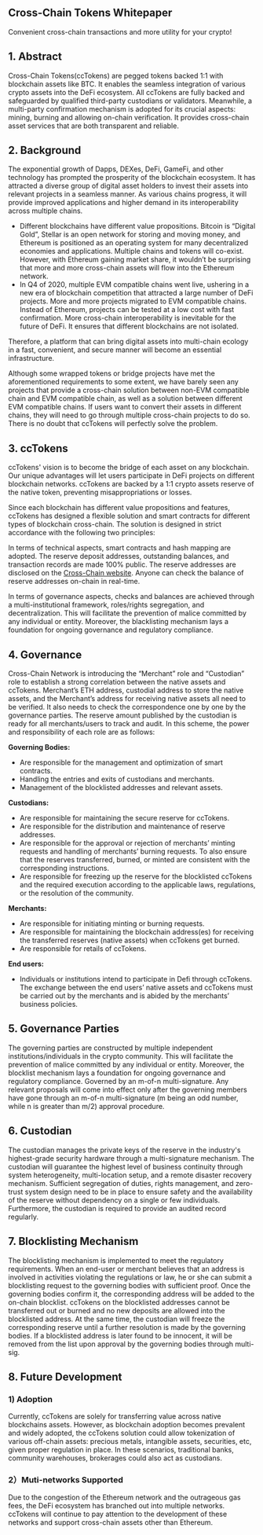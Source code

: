 ## Cross-Chain Tokens Whitepaper
Convenient cross-chain transactions and more utility for your crypto!

## 1. Abstract
Cross-Chain Tokens(ccTokens) are pegged tokens backed 1:1 with blockchain assets like BTC. It enables the seamless integration of various crypto assets into the DeFi ecosystem. All ccTokens are fully backed and safeguarded by qualified third-party custodians or validators. Meanwhile, a multi-party confirmation mechanism is adopted for its crucial aspects: mining, burning and allowing on-chain verification. It provides cross-chain asset services that are both transparent and reliable. 

## 2. Background
The exponential growth of Dapps, DEXes, DeFi, GameFi, and other technology has prompted the prosperity of the blockchain ecosystem. It has attracted a diverse group of digital asset holders to invest their assets into relevant projects in a seamless manner. As various chains progress, it will provide improved applications and higher demand in its interoperability across multiple chains.
* Different blockchains have different value propositions. Bitcoin is “Digital Gold”, Stellar is an open network for storing and moving money, and Ethereum is positioned as an operating system for many decentralized economies and applications. Multiple chains and tokens will co-exist. However, with Ethereum gaining market share, it wouldn’t be surprising that more and more cross-chain assets will flow into the Ethereum network.  
* In Q4 of 2020, multiple EVM compatible chains went live, ushering in a new era of blockchain competition that attracted a large number of DeFi projects. More and more projects migrated to EVM compatible chains. Instead of Ethereum, projects can be tested at a low cost with fast confirmation. More cross-chain interoperability is inevitable for the future of DeFi. It ensures that different blockchains are not isolated.

Therefore, a platform that can bring digital assets into multi-chain ecology in a fast, convenient, and secure manner will become an essential infrastructure.

Although some wrapped tokens or bridge projects have met the aforementioned requirements to some extent, we have barely seen any projects that provide a cross-chain solution between non-EVM compatible chain and EVM compatible chain, as well as a solution between different EVM compatible chains. If users want to convert their assets in different chains, they will need to go through multiple cross-chain projects to do so. There is no doubt that ccTokens will perfectly solve the problem.
 
## 3. ccTokens
ccTokens' vision is to become the bridge of each asset on any blockchain. Our unique advantages will let users participate in DeFi projects on different blockchain networks. ccTokens are backed by a 1:1 crypto assets reserve of the native token, preventing misappropriations or losses. 

Since each blockchain has different value propositions and features, ccTokens has designed a flexible solution and smart contracts for different types of blockchain cross-chain. The solution is designed in strict accordance with the following two principles:

In terms of technical aspects, smart contracts and hash mapping are adopted. The reserve deposit addresses, outstanding balances, and transaction records are made 100% public. The reserve addresses are disclosed on the [Cross-Chain website](https://www.crosschain.network/). Anyone can check the balance of reserve addresses on-chain in real-time.  

In terms of governance aspects, checks and balances are achieved through a multi-institutional framework, roles/rights segregation, and decentralization. This will facilitate the prevention of malice committed by any individual or entity. Moreover, the blacklisting mechanism lays a foundation for ongoing governance and regulatory compliance.

## 4. Governance
Cross-Chain Network is introducing the “Merchant” role and “Custodian” role to establish a strong correlation between the native assets and ccTokens. Merchant’s ETH address, custodial address to store the native assets, and the Merchant’s address for receiving native assets all need to be verified. It also needs to check the correspondence one by one by the governance parties. The reserve amount published by the custodian is ready for all merchants/users to track and audit. In this scheme, the power and responsibility of each role are as follows:

**Governing Bodies:** 
* Are responsible for the management and optimization of smart contracts.
* Handling the entries and exits of custodians and merchants.
* Management of the blocklisted addresses and relevant assets.

**Custodians:** 
* Are responsible for maintaining the secure reserve for ccTokens.
* Are responsible for the distribution and maintenance of reserve addresses.
* Are responsible for the approval or rejection of merchants’ minting requests and handling of merchants’ burning requests. To also ensure that the reserves transferred, burned, or minted are consistent with the corresponding instructions.
* Are responsible for freezing up the reserve for the blocklisted ccTokens and the required execution according to the applicable laws, regulations, or the resolution of the community.

**Merchants:**
* Are responsible for initiating minting or burning requests.
* Are responsible for maintaining the blockchain address(es) for receiving the transferred reserves (native assets) when ccTokens get burned.
* Are responsible for retails of ccTokens.

**End users:** 
* Individuals or institutions intend to participate in Defi through ccTokens. The exchange between the end users’ native assets and ccTokens must be carried out by the merchants and is abided by the merchants’ business policies.

## 5. Governance Parties 
The governing parties are constructed by multiple independent institutions/individuals in the crypto community. This will facilitate the prevention of malice committed by any individual or entity. Moreover, the blocklist mechanism lays a foundation for ongoing governance and regulatory compliance. Governed by an m-of-n multi-signature. Any relevant proposals will come into effect only after the governing members have gone through an m-of-n multi-signature (m being an odd number, while n is greater than m/2) approval procedure.

## 6. Custodian 
The custodian manages the private keys of the reserve in the industry's highest-grade security hardware through a multi-signature mechanism. The custodian will guarantee the highest level of business continuity through system heterogeneity, multi-location setup, and a remote disaster recovery mechanism. Sufficient segregation of duties, rights management, and zero-trust system design need to be in place to ensure safety and the availability of the reserve without dependency on a single or few individuals. Furthermore, the custodian is required to provide an audited record regularly.

## 7. Blocklisting Mechanism
The blocklisting mechanism is implemented to meet the regulatory requirements. When an end-user or merchant believes that an address is involved in activities violating the regulations or law, he or she can submit a blocklisting request to the governing bodies with sufficient proof. Once the governing bodies confirm it, the corresponding address will be added to the on-chain blocklist. ccTokens on the blocklisted addresses cannot be transferred out or burned and no new deposits are allowed into the blocklisted address. At the same time, the custodian will freeze the corresponding reserve until a further resolution is made by the governing bodies. If a blocklisted address is later found to be innocent, it will be removed from the list upon approval by the governing bodies through multi-sig.

## 8. Future Development
### 1) Adoption
Currently, ccTokens are solely for transferring value across native blockchains assets. However, as blockchain adoption becomes prevalent and widely adopted, the ccTokens solution could allow tokenization of various off-chain assets: precious metals, intangible assets, securities, etc, given proper regulation in place. In these scenarios, traditional banks, community warehouses, brokerages could also act as custodians.

### 2）Muti-networks Supported 
Due to the congestion of the Ethereum network and the outrageous gas fees, the DeFi ecosystem has branched out into multiple networks. ccTokens will continue to pay attention to the development of these networks and support cross-chain assets other than Ethereum.  
